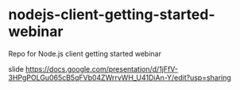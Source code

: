 # nodejs-client-getting-started-webinar
Repo for Node.js client getting started webinar


slide https://docs.google.com/presentation/d/1jFfV-3HPgPOLGu065cB5qFVb04ZWrrvWH_U41DiAn-Y/edit?usp=sharing

